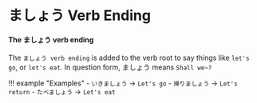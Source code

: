 # ましょう Verb Ending

#### The ましょう verb ending 

The `ましょう verb ending` is added to the verb root to say things like `let's go`, or `let's eat`. In question form, ましょう means `Shall we~?`

!!! example "Examples"
    - `いきましょう` → `Let's go`
    - `帰りましょう` → `Let's return`
    - `たべましょう` → `Let's eat`

